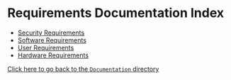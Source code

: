 # Requirements Documentation Index

- [Security Requirements]()
- [Software Requirements]()
- [User Requirements]()
- [Hardware Requirements]()


[Click here to go back to the `Documentation` directory](Documentation)
